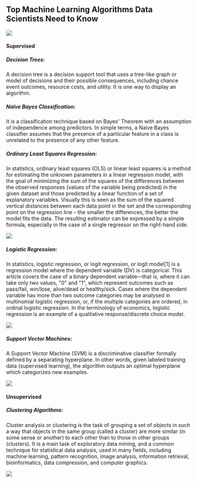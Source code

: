 ## Top Machine Learning Algorithms Data Scientists Need to Know

![](https://media.giphy.com/media/BdrSy2gqURFEk/giphy.gif)

#### Supervised

##### Decision Trees:
A decision tree is a decision support tool that uses a tree-like graph or model of decisions and their possible consequences, including chance event outcomes, resource costs, and utility. It is one way to display an algorithm.

##### Naïve Bayes Classification:
It is a classification technique based on Bayes' Theorem with an assumption of independence among predictors. In simple terms, a Naive Bayes classifier assumes that the presence of a particular feature in a class is unrelated to the presence of any other feature.

##### Ordinary Least Squares Regression:
In statistics, ordinary least squares (OLS) or linear least squares is a method for estimating the unknown parameters in a linear regression model, with the goal of minimizing the sum of the squares of the differences between the observed responses (values of the variable being predicted) in the given dataset and those predicted by a linear function of a set of explanatory variables. Visually this is seen as the sum of the squared vertical distances between each data point in the set and the corresponding point on the regression line – the smaller the differences, the better the model fits the data. The resulting estimator can be expressed by a simple formula, especially in the case of a single regressor on the right-hand side.

![](https://upload.wikimedia.org/wikipedia/commons/3/3a/Linear_regression.svg)

##### Logistic Regression:

In statistics, logistic regression, or logit regression, or logit model[1] is a regression model where the dependent variable (DV) is categorical. This article covers the case of a binary dependent variable—that is, where it can take only two values, "0" and "1", which represent outcomes such as pass/fail, win/lose, alive/dead or healthy/sick. Cases where the dependent variable has more than two outcome categories may be analysed in multinomial logistic regression, or, if the multiple categories are ordered, in ordinal logistic regression. In the terminology of economics, logistic regression is an example of a qualitative response/discrete choice model.

![](https://i.stack.imgur.com/5vpYa.png)

##### Support Vector Machines:
A Support Vector Machine (SVM) is a discriminative classifier formally defined by a separating hyperplane. In other words, given labeled training data (supervised learning), the algorithm outputs an optimal hyperplane which categorizes new examples.

![](https://upload.wikimedia.org/wikipedia/commons/thumb/f/f2/Svm_intro.svg/2000px-Svm_intro.svg.png)

#### Unsupervised


##### Clustering Algorithms:
Cluster analysis or clustering is the task of grouping a set of objects in such a way that objects in the same group (called a cluster) are more similar (in some sense or another) to each other than to those in other groups (clusters). It is a main task of exploratory data mining, and a common technique for statistical data analysis, used in many fields, including machine learning, pattern recognition, image analysis, information retrieval, bioinformatics, data compression, and computer graphics.

![](https://cssanalytics.files.wordpress.com/2013/11/cluster-image.png)
